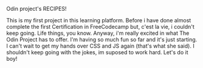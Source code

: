 Odin project's RECIPES!

This is my first project in this learning platform. Before i have done almost complete the first Certification in FreeCodecamp but, c'est la vie, i couldn't keep going. Life things, you know. Anyway, i'm really excited in what The Odin Project has to offer. I'm having so much fun so far and it's just starting. I can't wait to get my hands over CSS and JS again (that's what she said). I shouldn't keep going with the jokes, im suposed to work hard. Let's do it boy!